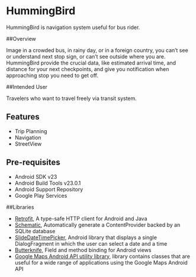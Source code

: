 # HummingBird

HummingBird is navigation system useful for bus rider.

##Overview

Image in a crowded bus, in rainy day, or in a foreign country, you can’t see or understand next
stop sign, or can’t see outside where you are. HummingBird provide the crucial data, like
estimated arrival time, and distance for your next checkpoints, and give you notification when
approaching stop you need to get off.

##Intended User

Travelers who want to travel freely via transit system.

## Features

* Trip Planning
* Navigation
* StreetView

## Pre-requisites

* Android SDK v23
* Android Build Tools v23.0.1
* Android Support Repository
* Google Play Services

##Libraries

* [Retrofit](http://square.github.io/retrofit/), A type-safe HTTP client for Android and Java
* [Schematic](https://github.com/SimonVT/schematic), Automatically generate a ContentProvider backed by an SQLite database
* [SlideDateTimePicker](https://github.com/jjobes/SlideDateTimePicker),  Android library that displays a single DialogFragment 
in which the user can select a date and a time
* [Butterknife](http://jakewharton.github.io/butterknife/), Field and method binding for Android views
* [Google Maps Android API utility library](https://github.com/googlemaps/android-maps-utils),  library contains classes that are 
useful for a wide range of applications using the Google Maps Android API
